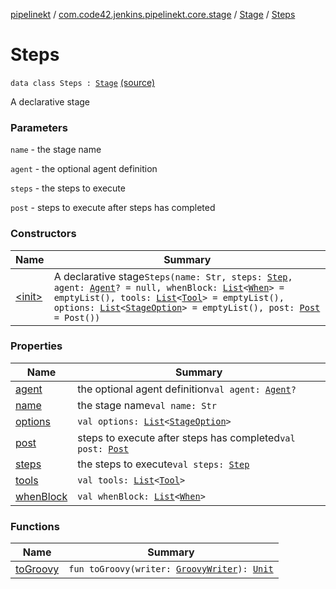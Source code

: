 [pipelinekt](../../../index.md) / [com.code42.jenkins.pipelinekt.core.stage](../../index.md) / [Stage](../index.md) / [Steps](./index.md)

# Steps

`data class Steps : `[`Stage`](../index.md) [(source)](https://github.com/code42/pipelinekt/tree/master/core/src/main/kotlin/com/code42/jenkins/pipelinekt/core/stage/Stage.kt#L100)

A declarative stage

### Parameters

`name` - the stage name

`agent` - the optional agent definition

`steps` - the steps to execute

`post` - steps to execute after steps has completed

### Constructors

| Name | Summary |
|---|---|
| [&lt;init&gt;](-init-.md) | A declarative stage`Steps(name: Str, steps: `[`Step`](../../../com.code42.jenkins.pipelinekt.core.step/-step/index.md)`, agent: `[`Agent`](../../../com.code42.jenkins.pipelinekt.core/-agent.md)`? = null, whenBlock: `[`List`](https://kotlinlang.org/api/latest/jvm/stdlib/kotlin.collections/-list/index.html)`<`[`When`](../../../com.code42.jenkins.pipelinekt.core/-when.md)`> = emptyList(), tools: `[`List`](https://kotlinlang.org/api/latest/jvm/stdlib/kotlin.collections/-list/index.html)`<`[`Tool`](../../../com.code42.jenkins.pipelinekt.core/-tool.md)`> = emptyList(), options: `[`List`](https://kotlinlang.org/api/latest/jvm/stdlib/kotlin.collections/-list/index.html)`<`[`StageOption`](../../../com.code42.jenkins.pipelinekt.core/-stage-option.md)`> = emptyList(), post: `[`Post`](../../../com.code42.jenkins.pipelinekt.core/-post/index.md)` = Post())` |

### Properties

| Name | Summary |
|---|---|
| [agent](agent.md) | the optional agent definition`val agent: `[`Agent`](../../../com.code42.jenkins.pipelinekt.core/-agent.md)`?` |
| [name](name.md) | the stage name`val name: Str` |
| [options](options.md) | `val options: `[`List`](https://kotlinlang.org/api/latest/jvm/stdlib/kotlin.collections/-list/index.html)`<`[`StageOption`](../../../com.code42.jenkins.pipelinekt.core/-stage-option.md)`>` |
| [post](post.md) | steps to execute after steps has completed`val post: `[`Post`](../../../com.code42.jenkins.pipelinekt.core/-post/index.md) |
| [steps](steps.md) | the steps to execute`val steps: `[`Step`](../../../com.code42.jenkins.pipelinekt.core.step/-step/index.md) |
| [tools](tools.md) | `val tools: `[`List`](https://kotlinlang.org/api/latest/jvm/stdlib/kotlin.collections/-list/index.html)`<`[`Tool`](../../../com.code42.jenkins.pipelinekt.core/-tool.md)`>` |
| [whenBlock](when-block.md) | `val whenBlock: `[`List`](https://kotlinlang.org/api/latest/jvm/stdlib/kotlin.collections/-list/index.html)`<`[`When`](../../../com.code42.jenkins.pipelinekt.core/-when.md)`>` |

### Functions

| Name | Summary |
|---|---|
| [toGroovy](to-groovy.md) | `fun toGroovy(writer: `[`GroovyWriter`](../../../com.code42.jenkins.pipelinekt.core.writer/-groovy-writer/index.md)`): `[`Unit`](https://kotlinlang.org/api/latest/jvm/stdlib/kotlin/-unit/index.html) |
